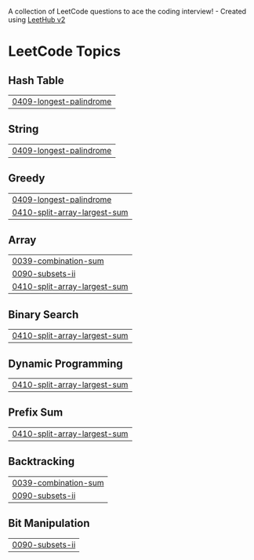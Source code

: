 A collection of LeetCode questions to ace the coding interview! - Created using [LeetHub v2](https://github.com/arunbhardwaj/LeetHub-2.0)
<!---LeetCode Topics Start-->
# LeetCode Topics
## Hash Table
|  |
| ------- |
| [0409-longest-palindrome](https://github.com/ujjwal4384/Leetcode-Submissions/tree/master/0409-longest-palindrome) |
## String
|  |
| ------- |
| [0409-longest-palindrome](https://github.com/ujjwal4384/Leetcode-Submissions/tree/master/0409-longest-palindrome) |
## Greedy
|  |
| ------- |
| [0409-longest-palindrome](https://github.com/ujjwal4384/Leetcode-Submissions/tree/master/0409-longest-palindrome) |
| [0410-split-array-largest-sum](https://github.com/ujjwal4384/Leetcode-Submissions/tree/master/0410-split-array-largest-sum) |
## Array
|  |
| ------- |
| [0039-combination-sum](https://github.com/ujjwal4384/Leetcode-Submissions/tree/master/0039-combination-sum) |
| [0090-subsets-ii](https://github.com/ujjwal4384/Leetcode-Submissions/tree/master/0090-subsets-ii) |
| [0410-split-array-largest-sum](https://github.com/ujjwal4384/Leetcode-Submissions/tree/master/0410-split-array-largest-sum) |
## Binary Search
|  |
| ------- |
| [0410-split-array-largest-sum](https://github.com/ujjwal4384/Leetcode-Submissions/tree/master/0410-split-array-largest-sum) |
## Dynamic Programming
|  |
| ------- |
| [0410-split-array-largest-sum](https://github.com/ujjwal4384/Leetcode-Submissions/tree/master/0410-split-array-largest-sum) |
## Prefix Sum
|  |
| ------- |
| [0410-split-array-largest-sum](https://github.com/ujjwal4384/Leetcode-Submissions/tree/master/0410-split-array-largest-sum) |
## Backtracking
|  |
| ------- |
| [0039-combination-sum](https://github.com/ujjwal4384/Leetcode-Submissions/tree/master/0039-combination-sum) |
| [0090-subsets-ii](https://github.com/ujjwal4384/Leetcode-Submissions/tree/master/0090-subsets-ii) |
## Bit Manipulation
|  |
| ------- |
| [0090-subsets-ii](https://github.com/ujjwal4384/Leetcode-Submissions/tree/master/0090-subsets-ii) |
<!---LeetCode Topics End-->